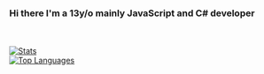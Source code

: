 ### Hi there I'm a 13y/o mainly JavaScript and C# developer
<br><br>
[![Stats](https://github-readme-stats.vercel.app/api?username=PouekDEVm&show_icons=true&theme=algolia&count_private=true)](https://github.com/PouekDEV)
<br>
[![Top Languages](https://github-readme-stats.vercel.app/api/top-langs/?username=PouekDEV&theme=dark&card_width=495)](https://github.com/PouekDEV)
<!--
